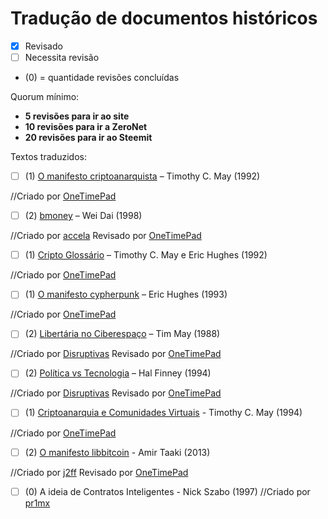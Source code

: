 Tradução de documentos históricos
==============
-  [X] Revisado
-  [ ] Necessita revisão
- (0) = quantidade revisões concluídas

Quorum mínimo:

- **5 revisões para ir ao site**
- **10 revisões para ir a ZeroNet**
- **20 revisões para ir ao Steemit**

Textos traduzidos:
-  [ ] (1) [O manifesto criptoanarquista](https://cypherpunks.com.br/o-manifesto-criptoanarquista/) – Timothy C. May (1992) 

//Criado por [OneTimePad](https://cypherpunks.com.br/author/onetimepad/)
-  [ ] (2) [bmoney](https://cypherpunks.com.br/b-money/) – Wei Dai (1998)

//Criado por [accela](https://cypherpunks.com.br/author/accela/) Revisado por  [OneTimePad](https://cypherpunks.com.br/author/onetimepad/)
-  [ ] (1) [Cripto Glossário](https://cypherpunks.com.br/cripto-glossario-em-edicao/) – Timothy C. May e Eric Hughes (1992) 

//Criado por [OneTimePad](https://cypherpunks.com.br/author/onetimepad/)

-  [ ] (1) [O manifesto cypherpunk](https://cypherpunks.com.br/o-manifesto-cypherpunk/)  – Eric Hughes (1993) 

//Criado por [OneTimePad](https://cypherpunks.com.br/author/onetimepad/)

-  [ ] (2) [Libertária no Ciberespaço](https://cypherpunks.com.br/libertaria-no-ciberespaco/) – Tim May (1988) 

//Criado por [Disruptivas](https://cypherpunks.com.br/author/deep/) Revisado por [OneTimePad](https://cypherpunks.com.br/author/onetimepad/)

-  [ ] (2) [Política vs Tecnologia](https://cypherpunks.com.br/politica-vs-tecnologia/) – Hal Finney (1994) 

//Criado por [Disruptivas](https://cypherpunks.com.br/author/deep/) Revisado por  [OneTimePad](https://cypherpunks.com.br/author/onetimepad/)

-  [ ] (1) [Criptoanarquia e Comunidades Virtuais](https://cypherpunks.com.br/criptoanarquia-e-comunidades-virtuais/) - Timothy C. May (1994) 

//Criado por [OneTimePad](https://cypherpunks.com.br/author/onetimepad/)

-  [ ] (2) [O manifesto libbitcoin](https://cypherpunks.com.br/o-manifesto-libbitcoin/) - Amir Taaki (2013)

//Criado por [j2ff](https://cypherpunks.com.br/author/j2ff/) Revisado por [OneTimePad](https://cypherpunks.com.br/author/onetimepad/)

-  [ ] (0) A ideia de Contratos Inteligentes - Nick Szabo (1997)
//Criado por [pr1mx](https://github.com/pr1mx)



